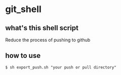 # git_shell  
  
## what's this shell script 

Reduce the process of pushing to github


## how to use  
  
```
$ sh export_push.sh "your push or pull directory"  
```
